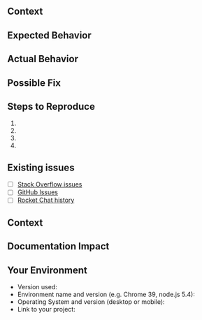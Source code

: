 <!--- Provide a general summary of the issue in the Title above -->

## Context
<!--- Provide a more detailed introduction to the issue itself, and why you consider it to be a bug -->

## Expected Behavior
<!--- Tell us what should happen -->

## Actual Behavior
<!--- Tell us what happens instead -->

## Possible Fix
<!--- Not obligatory, but suggest a fix or reason for the bug -->

## Steps to Reproduce
<!--- Provide a link to a live example, or an unambiguous set of steps to -->
<!--- reproduce this bug include code to reproduce, if relevant -->
1.
2.
3.
4.

## Existing issues
<!-- Have you searched for any existing issues or are their any similar issues that you've found? -->
- [ ] [Stack Overflow issues](http://stackoverflow.com/tags/fabric-composer)
- [ ] [GitHub Issues](https://github.com/hyperledger/composer/issues)
- [ ] [Rocket Chat history](https://chat.hyperledger.org/channel/fabric-composer)

<!-- please include any links to issues here -->

## Context
<!--- How has this bug affected you? What were you trying to accomplish? -->

## Documentation Impact
<!-- Will this affect documentation, either by invalidating existing docs, or requiring the creation of new documentation? If yes, give a brief outline below and add the "Docs" label to this issue. -->

## Your Environment
<!--- Include as many relevant details about the environment you experienced the bug in -->
* Version used:
* Environment name and version (e.g. Chrome 39, node.js 5.4):
* Operating System and version (desktop or mobile):
* Link to your project:
